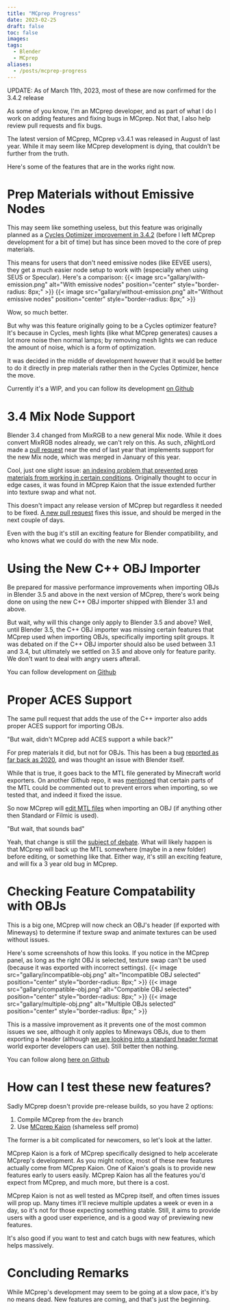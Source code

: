 ```yaml
---
title: "MCprep Progress"
date: 2023-02-25
draft: false
toc: false
images:
tags:
  - Blender
  - MCprep
aliases:
  - /posts/mcprep-progress
---
```


UPDATE:
As of March 11th, 2023, most of these are now confirmed for the 3.4.2 release

As some of you know, I'm an MCprep developer, and as part of what I do I work on adding features and fixing bugs in MCprep. Not that, I also help review pull requests and fix bugs.

The latest version of MCprep, MCprep v3.4.1 was released in August of last year. While it may seem like MCprep development is dying, that couldn't be further from the truth.

Here's some of the features that are in the works right now.

# Prep Materials without Emissive Nodes
This may seem like something useless, but this feature was originally planned as a [Cycles Optimizer improvement in 3.4.2](https://github.com/TheDuckCow/MCprep/pull/334) (before I left MCprep development for a bit of time) but has since been moved to the core of prep materials.

This means for users that don't need emissive nodes (like EEVEE users), they get a much easier node setup to work with (especially when using SEUS or Specular). Here's a comparison:
{{< image src="gallary/with-emission.png" alt="With emissive nodes" position="center" style="border-radius: 8px;" >}}
{{< image src="gallary/without-emission.png" alt="Without emissive nodes" position="center" style="border-radius: 8px;" >}}

Wow, so much better.

But why was this feature originally going to be a Cycles optimizer feature? It's because in Cycles, mesh lights (like what MCprep generates) causes a lot more noise then normal lamps; by removing mesh lights we can reduce the amount of noise, which is a form of optimization. 

It was decided in the middle of development however that it would be better to do it directly in prep materials rather then in the Cycles Optimizer, hence the move.

Currently it's a WIP, and you can follow its development [on Github](https://github.com/TheDuckCow/MCprep/pull/369)

# 3.4 Mix Node Support
Blender 3.4 changed from MixRGB to a new general Mix node. While it does convert MixRGB nodes already, we can't rely on this. As such, zNightLord made a [pull request](https://github.com/TheDuckCow/MCprep/pull/357) near the end of last year that implements support for the new Mix node, which was merged in January of this year.

Cool, just one slight issue: [an indexing problem that prevented prep materials from working in certain conditions](https://github.com/TheDuckCow/MCprep/issues/368). Originally thought to occur in edge cases, it was found in MCprep Kaion that the issue extended further into texture swap and what not.

This doesn't impact any release version of MCprep but regardless it needed to be fixed. [A new pull request](https://github.com/TheDuckCow/MCprep/pull/374) fixes this issue, and should be merged in the next couple of days.

Even with the bug it's still an exciting feature for Blender compatibility, and who knows what we could do with the new Mix node.

# Using the New C++ OBJ Importer
Be prepared for massive performance improvements when importing OBJs in Blender 3.5 and above in the next version of MCprep, there's work being done on using the new C++ OBJ importer shipped with Blender 3.1 and above.

But wait, why will this change only apply to Blender 3.5 and above? Well, until Blender 3.5, the C++ OBJ importer was missing certain features that MCprep used when importing OBJs, specifically importing split groups. It was debated on if the C++ OBJ importer should also be used between 3.1 and 3.4, but ultimately we settled on 3.5 and above only for feature parity. We don't want to deal with angry users afterall.

You can follow development on [Github](https://github.com/TheDuckCow/MCprep/pull/373)

# Proper ACES Support
The same pull request that adds the use of the C++ importer also adds proper ACES support for importing OBJs. 

"But wait, didn't MCprep add ACES support a while back?"

For prep materials it did, but not for OBJs. This has been a bug [reported as far back as 2020](https://github.com/TheDuckCow/MCprep/issues/231), and was thought an issue with Blender itself.

While that is true, it goes back to the MTL file generated by Minecraft world exporters. On another Github repo, it was [mentioned](https://github.com/ampas/aces-dev/issues/117) that certain parts of the MTL could be commented out to prevent errors when importing, so we tested that, and indeed it fixed the issue.

So now MCprep will [edit MTL files](https://github.com/TheDuckCow/MCprep/pull/373) when importing an OBJ (if anything other then Standard or Filmic is used).

"But wait, that sounds bad"

Yeah, that change is still the [subject of debate](https://github.com/TheDuckCow/MCprep/pull/373#discussion_r1113917575). What will likely happen is that MCprep will back up the MTL somewhere (maybe in a new folder) before editing, or something like that. Either way, it's still an exciting feature, and will fix a 3 year old bug in MCprep.

# Checking Feature Compatability with OBJs
This is a big one, MCprep will now check an OBJ's header (if exported with Mineways) to determine if texture swap and animate textures can be used without issues. 

Here's some screenshots of how this looks. If you notice in the MCprep panel, as long as the right OBJ is selected, texture swap can't be used (because it was exported with incorrect settings).
{{< image src="gallary/incompatible-obj.png" alt="Incompatible OBJ selected" position="center" style="border-radius: 8px;" >}}
{{< image src="gallary/compatible-obj.png" alt="Compatible OBJ selected" position="center" style="border-radius: 8px;" >}}
{{< image src="gallary/multiple-obj.png" alt="Multiple OBJs selected" position="center" style="border-radius: 8px;" >}}

This is a massive improvement as it prevents one of the most common issues we see, although it only apples to Mineways OBJs, due to them exporting a header (although [we are looking into a standard header format](https://github.com/TheDuckCow/MCprep/issues/371) world exporter developers can use). Still better then nothing.

You can follow along [here on Github](https://github.com/TheDuckCow/MCprep/pull/372)

# How can I test these new features?
Sadly MCprep doesn't provide pre-release builds, so you have 2 options:
1. Compile MCprep from the `dev` branch 
2. Use [MCprep Kaion](https://github.com/StandingPadAnimations/MCprep-Kaion) (shameless self promo)

The former is a bit complicated for newcomers, so let's look at the latter.

MCprep Kaion is a fork of MCprep specifically designed to help accelerate MCprep's development. As you might notice, most of these new features actually come from MCprep Kaion. One of Kaion's goals is to provide new features early to users easily. MCprep Kaion has all the features you'd expect from MCprep, and much more, but there is a cost.

MCprep Kaion is not as well tested as MCprep itself, and often times issues will prop up. Many times it'll recieve multiple updates a week or even in a day, so it's not for those expecting something stable. Still, it aims to provide users with a good user experience, and is a good way of previewing new features.

It's also good if you want to test and catch bugs with new features, which helps massively.

# Concluding Remarks
While MCprep's development may seem to be going at a slow pace, it's by no means dead. New features are coming, and that's just the beginning.
